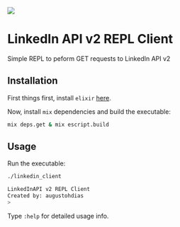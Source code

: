 ![](https://travis-ci.com/augustohdias/linkedinv2.svg?branch=master)

# LinkedIn API v2 REPL Client


Simple REPL to peform GET requests to LinkedIn API v2

## Installation

First things first, install `elixir` [here](https://elixir-lang.org/install.html).

Now, install `mix` dependencies and build the executable:
```bash
mix deps.get & mix escript.build
```

## Usage

Run the executable:

```bash
./linkedin_client

LinkedInAPI v2 REPL Client
Created by: augustohdias
> 
```

Type `:help` for detailed usage info.
